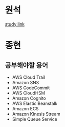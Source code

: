 # 원석
[study link](https://eight-profit-b8e.notion.site/AWS-a1078b7143cb42e591a6303095360702?pvs=4)
# 종현
## 공부해야할 용어
- AWS Cloud Trail 
- Amazon SNS
- AWS CodeCommit
- AWS CloudHSM
- Amazon Cognito
- AWS Elastic Beanstalk
- Amazon ECS
- Amazon Kinesis Stream
- Simple Queue Service 
